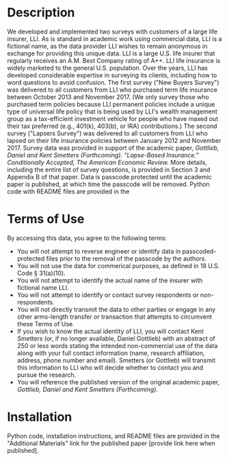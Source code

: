 # Description
We developed and implemented two surveys with customers of a large life insurer, LLI. As is standard in academic work using commercial data, LLI is a fictional name, as the data provider LLI wishes to remain anonymous in exchange for providing this unique data. LLI is a large U.S. life insurer that regularly receives an A.M. Best Company rating of A++. LLI life insurance is widely marketed to the general U.S. population. Over the years, LLI has developed considerable expertise in surveying its clients, including how to word questions to avoid confusion. The first survey ("New Buyers Survey") was delivered to all customers from LLI who purchased term life insurance between October 2013 and November 2017. (We only survey those who purchased term policies because LLI permanent policies include a unique type of universal life policy that is being used by LLI's wealth management group as a tax-efficient investment vehicle for people who have maxed out their tax preferred (e.g., 401(k), 403(b), or IRA) contributions.) The second survey ("Lapsers Survey") was delivered to all customers from LLI who lapsed on their life insurance policies between January 2012 and November 2017. Survey data was provided in support of the academic paper, _Gottlieb, Daniel and Kent Smetters (Forthcoming). "Lapse-Based Insurance." Conditionally Accepted, The American Economic Review._ More details, including the entire list of survey questions, is provided in Section 3 and Appendix B of that paper. Data is passcode protected until the academic paper is published, at which time the passcode will be removed. Python code with README files are provided in the 

# Terms of Use
By accessing this data, you agree to the following terms:
* You will not attempt to reverse engineer or identify data in passcoded-protected files prior to the removal of the passcode by the authors.
* You will not use the data for commerical purposes, as defined in 18 U.S. Code § 31(a)(10).
* You will not attempt to identify the actual name of the insurer with fictional name LLI.
* You will not attempt to identify or contact survey respondents or non-respondents.  
* You will not directly transmit the data to other parties or engage in any other arms-length transfer or transaction that attempts to circumvent these Terms of Use.
* If you wish to know the actual identity of LLI, you will contact Kent Smetters (or, if no longer available, Daniel Gottlieb) with an abstract of 250 or less words stating the intended non-commercial use of the data along with your full contact information (name, research affiliation, address, phone number and email). Smetters (or Gottlieb) will transmit this information to LLI who will decide whether to contact you and pursue the research.
* You will reference the published version of the original academic paper, _Gottlieb, Daniel and Kent Smetters (Forthcoming)_.

# Installation
Python code, installation instructions, and README files are provided in the "Additional Materials" link for the published paper [provide link here when published].
